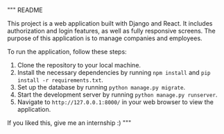 """
README

This project is a web application built with Django and React. It includes authorization and login features, as well as fully responsive screens. The purpose of this application is to manage companies and employees.

To run the application, follow these steps:
1. Clone the repository to your local machine.
2. Install the necessary dependencies by running `npm install` and `pip install -r requirements.txt`.
3. Set up the database by running `python manage.py migrate`.
4. Start the development server by running `python manage.py runserver`.
5. Navigate to `http://127.0.0.1:8000/` in your web browser to view the application.

If you liked this, give me an internship :)
"""
